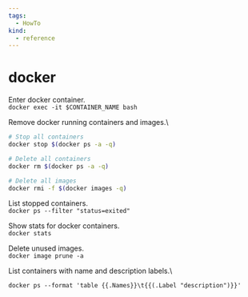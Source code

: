 ```yaml
---
tags:
  - HowTo
kind:
  - reference
---
```

# docker

Enter docker container.\
`docker exec -it $CONTAINER_NAME bash`

Remove docker running containers and images.\
```bash
# Stop all containers
docker stop $(docker ps -a -q)

# Delete all containers
docker rm $(docker ps -a -q)

# Delete all images
docker rmi -f $(docker images -q)
```

List stopped containers.\
`docker ps --filter "status=exited"`

Show stats for docker containers.\
`docker stats`

Delete unused images.\
`docker image prune -a`

List containers with name and description labels.\
```
docker ps --format 'table {{.Names}}\t{{(.Label "description")}}'
```